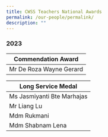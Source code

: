 ```yaml
---
title: CWSS Teachers National Awards
permalink: /our-people/permalink/
description: ""
---
```

### 2023

| Commendation Award |
| -----|
| Mr De Roza Wayne Gerard |

|Long Service Medal |
| -----|
| Ms Jasmiyanti Bte Marhajas |
| Mr Liang Lu |
| Mdm Rukmani |
| Mdm Shabnam Lena |

